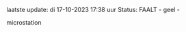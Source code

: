 laatste update: 
di 17-10-2023 17:38   uur 
Status: FAALT - geel - 
<div class="service Y">microstation</div>